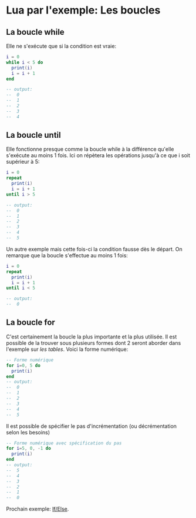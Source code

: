 # Lua par l'exemple: Les boucles

## La boucle while

Elle ne s'exécute que si la condition est vraie:
```lua
i = 0
while i < 5 do
  print(i)
  i = i + 1
end

-- output:
--  0
--  1
--  2
--  3
--  4
```


## La boucle until

Elle fonctionne presque comme la boucle while à la différence qu'elle s'exécute au moins 1 fois. Ici on répètera les opérations jusqu'à ce que i soit supérieur à 5:
```lua
i = 0
repeat
  print(i)
  i = i + 1
until i > 5

-- output:
--  0
--  1
--  2
--  3
--  4
--  5
```

Un autre exemple mais cette fois-ci la condition fausse dès le départ. On remarque que la boucle s'effectue au moins 1 fois:
```lua
i = 0
repeat
  print(i)
  i = i + 1
until i < 5

-- output:
--  0
```

## La boucle for

C'est certainement la boucle la plus importante et la plus utilisée. Il est possible de la trouver sous plusieurs formes dont 2 seront aborder dans l'exemple sur *les tables*.
Voici la forme numérique:

```lua
-- Forme numérique
for i=0, 5 do
  print(i)
end
-- output:
--  0
--  1
--  2
--  3
--  4
--  5
```

Il est possible de spécifier le pas d'incrémentation (ou décrémentation selon les besoins)

```lua
-- Forme numérique avec spécification du pas
for i=5, 0, -1 do
  print(i)
end
-- output:
--  5
--  4
--  3
--  2
--  1
--  0
```

Prochain exemple: [If/Else](conditions.md).